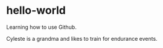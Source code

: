 # hello-world
Learning how to use Github.

Cyleste is a grandma and likes to train for endurance events.
